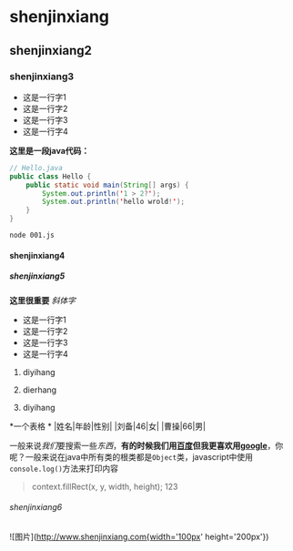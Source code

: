 # shenjinxiang

## shenjinxiang2

### shenjinxiang3

* 这是一行字1
* 这是一行字2
* 这是一行字3
* 这是一行字4

**这里是一段java代码：**
```java
// Hello.java
public class Hello {
	public static void main(String[] args) {
		System.out.println('1 > 2?');
		System.out.println('hello wrold!');
	}
}
```
```
node 001.js
```
#### shenjinxiang4

##### shenjinxiang5
**这里很重要**
*斜体字*

* 这是一行字1
* 这是一行字2
* 这是一行字3
* 这是一行字4

1. diyihang
2. dierhang

3. diyihang

*一个表格 *
|姓名|年龄|性别|
|刘备|46|女|
|曹操|66|男|

一般来说*我们*要搜索一些*东西*，**有的时候我们用[百度](www.baidu.com)但我更喜欢用[google](http:www.google.com)**，你呢？一般来说在java中所有类的根类都是`Object`类，javascript中使用`console.log()`方法来打印内容

> context.fillRect(x, y, width, height);
123

###### shenjinxiang6

![图片](http://www.shenjinxiang.com{width='100px' height='200px'})
